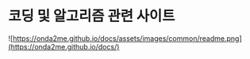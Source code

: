 # 코딩 및 알고리즘 관련 사이트


![https://onda2me.github.io/docs/assets/images/common/readme.png](https://onda2me.github.io/docs/)

